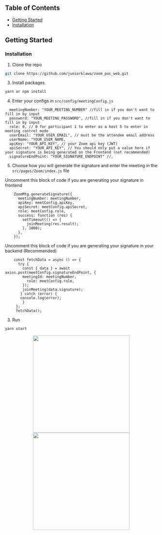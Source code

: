 <!-- TABLE OF CONTENTS -->
## Table of Contents

* [Getting Started](#getting-started)
* [Installation](#installation)

<!-- GETTING STARTED -->
## Getting Started

### Installation

1. Clone the repo
```sh
git clone https://github.com/juniorklawa/zoom_poc_web.git
```
3. Install packages
```sh
yarn or npm install
```
4. Enter your configs in `src/config/meetingConfig.js`
```JS
  meetingNumber: "YOUR_MEETING_NUMBER" //fill in if you don't want to fill in by input
  password: "YOUR_MEETING_PASSWORD", //fill in if you don't want to fill in by input
  role: 0, // 0 for participant 1 to enter as a host 5 to enter in meeting control mode
  userEmail: "YOUR_USER_EMAIL", // must be the attendee email address
  userName: "YOUR_USER_NAME,
  apiKey: "YOUR_API_KEY", // your Zoom api key (JWT)
  apiSecret: "YOUR_API_KEY", // You should only put a value here if your signature is being generated on the Frontend (not recommended)
  signatureEndPoint: "YOUR_SIGNATURE_ENDPOINT" //, 
```
5. Choose how you will generate the signature and enter the meeting in the `src/pages/Zoom/index.js` file

Uncomment this block of code if you are generating your signature in frontend
```JS
    ZoomMtg.generateSignature({
      meetingNumber: meetingNumber,
      apiKey: meetConfig.apiKey,
      apiSecret: meetConfig.apiSecret,
      role: meetConfig.role,
      success: function (res) {
        setTimeout(() => {
          joinMeeting(res.result);
        }, 1000);
      },
    });
```

Uncomment this block of code if you are generating your signature in your backend (Recommended)
```JS
    const fetchData = async () => {
      try {
        const { data } = await axios.post(meetConfig.signatureEndPoint, {
        meetingId: meetingNumber,
          role: meetConfig.role,
        });
        joinMeeting(data.signature);
       } catch (error) {
       console.log(error);
        }
     };
     fetchData();
```



3. Run
```sh
yarn start
```

<p align="center">
  <img src="https://i.imgur.com/S4BUqd8.png"  height="320">
  <img src="https://i.imgur.com/K2VDJlb.png"  height="320">
</p>




